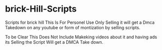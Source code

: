 # brick-Hill-Scripts
Scripts for brick hill
This Is For Personel Use Only Selling it will get a Dmca Takedown on any youtube or form of montization by selling scripts.

To be Clear This Does Not Include Makeking videos about it and having ads its Selling the Script Will get a DMCA Take down.

